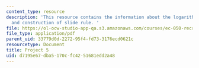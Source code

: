 ```yaml
---
content_type: resource
description: 'This resource contains the information about the logarithmic scales
  and construction of slide rule. '
file: https://ol-ocw-studio-app-qa.s3.amazonaws.com/courses/ec-050-recreate-experiments-from-history-inform-the-future-from-the-past-galileo-january-iap-2010/d7195e67dba5170cfc4251681edd2a48_MITEC_050IAP10_pro05.pdf
file_type: application/pdf
parent_uid: 33779d0d-2272-95f4-fd73-3176ecd0621c
resourcetype: Document
title: Project 5
uid: d7195e67-dba5-170c-fc42-51681edd2a48
---
```

